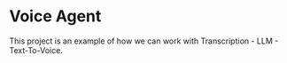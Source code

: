 # Voice Agent

This project is an example of how we can work with Transcription - LLM - Text-To-Voice.
